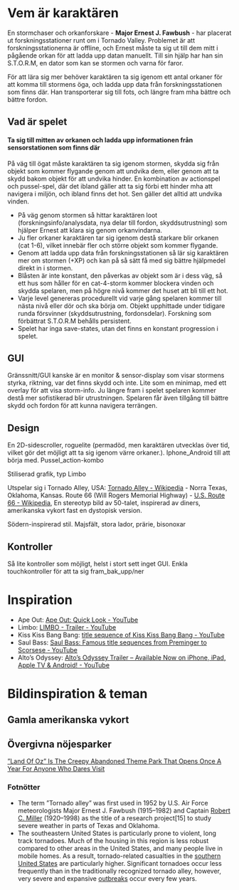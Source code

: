 # Vem är karaktären
En stormchaser och orkanforskare - **Major Ernest J. Fawbush** - har placerat ut forskningsstationer runt om i Tornado Valley. Problemet är att forskningsstationerna är offline, och Ernest måste ta sig ut till dem mitt i pågående orkan för att ladda upp datan manuellt. Till sin hjälp har han sin S.T.O.R.M, en dator som kan se stormen och varna för faror.

För att lära sig mer behöver karaktären ta sig igenom ett antal orkaner för att komma till stormens öga, och ladda upp data från forskningsstationen som finns där. Han transporterar sig till fots, och längre fram mha bättre och bättre fordon.

## Vad är spelet
#### Ta sig till mitten av orkanen och ladda upp informationen från sensorstationen som finns där
På väg till ögat måste karaktären ta sig igenom stormen, skydda sig från objekt som kommer flygande genom att undvika dem, eller genom att ta skydd bakom objekt för att undvika hinder. En kombination av actionspel och pussel-spel, där det ibland gäller att ta sig förbi ett hinder mha att navigera i miljön, och ibland finns det hot. Sen gäller det alltid att undvika vinden.

* På väg genom stormen så hittar karaktären loot (forskningsinfo/analysdata, nya delar till fordon, skyddsutrustning) som hjälper Ernest att klara sig genom orkanvindarna.
* Ju fler orkaner karaktären tar sig igenom destå starkare blir orkanen (cat 1-6), vilket innebär fler och större objekt som kommer flygande.
* Genom att ladda upp data från forskningsstationen så lär sig karaktären mer om stormen (+XP) och kan på så sätt få med sig bättre hjälpmedel direkt in i stormen.
* Blåsten är inte konstant, den påverkas av objekt som är i dess väg, så ett hus som håller för en cat-4-storm kommer blockera vinden och skydda spelaren, men på högre nivå kommer det huset att bli till ett hot.
* Varje level genereras procedurellt vid varje gång spelaren kommer till nästa nivå eller dör och ska börja om. Objekt upphittade under tidigare runda försvinner (skyddsutrustning, fordonsdelar). Forskning som förbättrat S.T.O.R.M behålls persistent.
* Spelet har inga save-states, utan det finns en konstant progression i spelet.

## GUI
Gränssnitt/GUI kanske är en monitor & sensor-display som visar stormens styrka, riktning, var det finns skydd och inte. Lite som en minimap, med ett overlay för att visa storm-info. Ju längre fram i spelet spelaren kommer destå mer sofistikerad blir utrustningen. Spelaren får även tillgång till bättre skydd och fordon för att kunna navigera terrängen.

## Design
En 2D-sidescroller, roguelite (permadöd, men karaktären utvecklas över tid, vilket gör det möjligt att ta sig igenom värre orkaner.). Iphone_Android till att börja med. Pussel_action-kombo

Stiliserad grafik, typ Limbo

Utspelar sig i Tornado Alley, USA: [Tornado Alley - Wikipedia](https://en.wikipedia.org/wiki/Tornado_Alley) - Norra Texas, Oklahoma, Kansas. Route 66 (Will Rogers Memorial Highway) - [U.S. Route 66 - Wikipedia](https://en.wikipedia.org/wiki/U.S._Route_66), En stereotyp bild av 50-talet, inspirerad av diners, amerikanska vykort fast en dystopisk version.

Södern-inspirerad stil. Majsfält, stora lador, prärie, bisonoxar

## Kontroller
Så lite kontroller som möjligt, helst i stort sett inget GUI. Enkla touchkontroller för att ta sig fram_bak_upp/ner

# Inspiration
* Ape Out: [Ape Out: Quick Look - YouTube](https://www.youtube.com/watch?v=DdhnA08BX7E&t=577s)
* Limbo: [LIMBO - Trailer - YouTube](https://www.youtube.com/watch?v=Y4HSyVXKYz8)
* Kiss Kiss Bang Bang: [title sequence of Kiss Kiss Bang Bang - YouTube](https://www.youtube.com/watch?v=_bpP9sI72bM&list=PLbEb562CLykF1DEw2z6aDdnMQ7SgowNxS&index=45)
* Saul Bass: [Saul Bass: Famous title sequences from Preminger to Scorsese - YouTube](https://www.youtube.com/watch?v=qqM3McG4-LE)
* Alto’s Odyssey: [Alto’s Odyssey Trailer – Available Now on iPhone, iPad, Apple TV & Android! - YouTube](https://www.youtube.com/watch?v=PaZsrAi6iJg)

# Bildinspiration & teman
## Gamla amerikanska vykort
## Övergivna nöjesparker
[”Land Of Oz” Is The Creepy Abandoned Theme Park That Opens Once A Year For Anyone Who Dares Visit](https://www.ranker.com/list/land-of-oz-theme-park-facts/mariel-loveland)

### Fotnötter
* The term ”Tornado alley” was first used in 1952 by U.S. Air Force meteorologists Major Ernest J. Fawbush (1915–1982) and Captain  [Robert C. Miller](https://en.wikipedia.org/wiki/Robert_C._Miller)  (1920–1998) as the title of a research project[15] to study severe weather in parts of Texas and Oklahoma.
* The southeastern United States is particularly prone to violent, long track tornadoes. Much of the housing in this region is less robust compared to other areas in the United States, and many people live in mobile homes. As a result, tornado-related casualties in the  [southern United States](https://en.wikipedia.org/wiki/Southern_United_States)  are particularly higher. Significant tornadoes occur less frequently than in the traditionally recognized tornado alley, however, very severe and expansive  [outbreaks](https://en.wikipedia.org/wiki/Tornado_outbreak)  occur every few years.